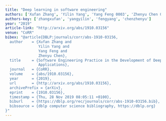 ```yaml
---
title: "Deep learning in software engineering"
authors: ['Xufan Zhang', 'Yilin Yang', 'Yang Feng 0003', 'Zhenyu Chen 0001']
authors-key: ['zhangxufan', 'yangyilin', 'fengyang', 'chenzhenyu']
year: "2019"
article-link: "http://arxiv.org/abs/1910.03156"
venue: "CoRR"
bibex: "@article{DBLP:journals/corr/abs-1910-03156,
  author    = {Xufan Zhang and
               Yilin Yang and
               Yang Feng and
               Zhenyu Chen},
  title     = {Software Engineering Practice in the Development of Deep Learning
               Applications},
  journal   = {CoRR},
  volume    = {abs/1910.03156},
  year      = {2019},
  url       = {http://arxiv.org/abs/1910.03156},
  archivePrefix = {arXiv},
  eprint    = {1910.03156},
  timestamp = {Thu, 28 Nov 2019 08:05:11 +0100},
  biburl    = {https://dblp.org/rec/journals/corr/abs-1910-03156.bib},
  bibsource = {dblp computer science bibliography, https://dblp.org}
}"
---
```

